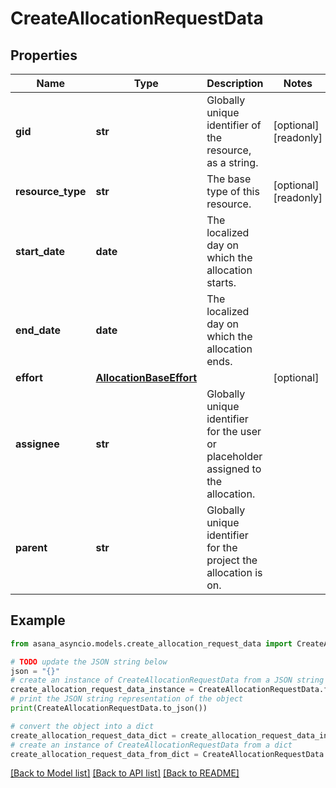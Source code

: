 # CreateAllocationRequestData


## Properties

Name | Type | Description | Notes
------------ | ------------- | ------------- | -------------
**gid** | **str** | Globally unique identifier of the resource, as a string. | [optional] [readonly] 
**resource_type** | **str** | The base type of this resource. | [optional] [readonly] 
**start_date** | **date** | The localized day on which the allocation starts. | 
**end_date** | **date** | The localized day on which the allocation ends. | 
**effort** | [**AllocationBaseEffort**](AllocationBaseEffort.md) |  | [optional] 
**assignee** | **str** | Globally unique identifier for the user or placeholder assigned to the allocation. | 
**parent** | **str** | Globally unique identifier for the project the allocation is on. | 

## Example

```python
from asana_asyncio.models.create_allocation_request_data import CreateAllocationRequestData

# TODO update the JSON string below
json = "{}"
# create an instance of CreateAllocationRequestData from a JSON string
create_allocation_request_data_instance = CreateAllocationRequestData.from_json(json)
# print the JSON string representation of the object
print(CreateAllocationRequestData.to_json())

# convert the object into a dict
create_allocation_request_data_dict = create_allocation_request_data_instance.to_dict()
# create an instance of CreateAllocationRequestData from a dict
create_allocation_request_data_from_dict = CreateAllocationRequestData.from_dict(create_allocation_request_data_dict)
```
[[Back to Model list]](../README.md#documentation-for-models) [[Back to API list]](../README.md#documentation-for-api-endpoints) [[Back to README]](../README.md)


